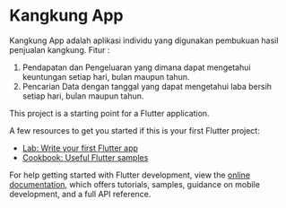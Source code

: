 # Kangkung App

Kangkung App adalah aplikasi individu yang digunakan pembukuan hasil penjualan kangkung.
Fitur : 
1. Pendapatan dan Pengeluaran yang dimana dapat mengetahui keuntungan setiap hari, bulan maupun tahun.
2. Pencarian Data dengan tanggal yang dapat mengetahui laba bersih setiap hari, bulan maupun tahun.

This project is a starting point for a Flutter application.

A few resources to get you started if this is your first Flutter project:

- [Lab: Write your first Flutter app](https://docs.flutter.dev/get-started/codelab)
- [Cookbook: Useful Flutter samples](https://docs.flutter.dev/cookbook)

For help getting started with Flutter development, view the
[online documentation](https://docs.flutter.dev/), which offers tutorials,
samples, guidance on mobile development, and a full API reference.
